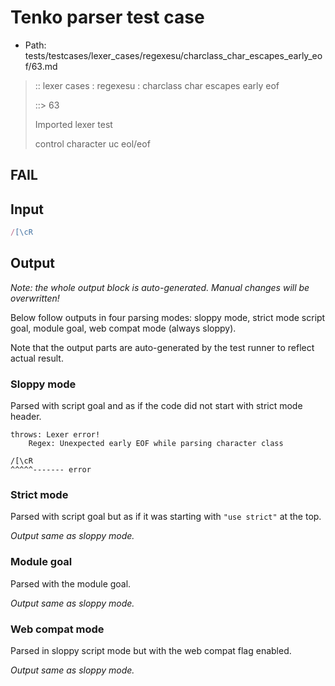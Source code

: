 # Tenko parser test case

- Path: tests/testcases/lexer_cases/regexesu/charclass_char_escapes_early_eof/63.md

> :: lexer cases : regexesu : charclass char escapes early eof
>
> ::> 63
>
> Imported lexer test
>
> control character uc eol/eof

## FAIL

## Input

`````js
/[\cR
`````

## Output

_Note: the whole output block is auto-generated. Manual changes will be overwritten!_

Below follow outputs in four parsing modes: sloppy mode, strict mode script goal, module goal, web compat mode (always sloppy).

Note that the output parts are auto-generated by the test runner to reflect actual result.

### Sloppy mode

Parsed with script goal and as if the code did not start with strict mode header.

`````
throws: Lexer error!
    Regex: Unexpected early EOF while parsing character class

/[\cR
^^^^^------- error
`````

### Strict mode

Parsed with script goal but as if it was starting with `"use strict"` at the top.

_Output same as sloppy mode._

### Module goal

Parsed with the module goal.

_Output same as sloppy mode._

### Web compat mode

Parsed in sloppy script mode but with the web compat flag enabled.

_Output same as sloppy mode._
